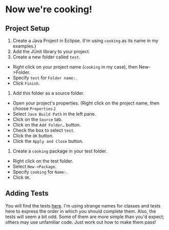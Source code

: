 # Now we're cooking!

## Project Setup

1. Create a Java Project in Eclipse. (I'm using `cooking` as its name in my examples.)
1. Add the JUnit library to your project.
1. Create a new folder called `test`.
  - Right click on your project name (`cooking` in my case), then New->Folder.
  - Specify `test` for `Folder name:`.
  - Click `Finish`.
1. Add this folder as a source folder.
  - Open your project's properties. (Right click on the project name, then choose `Properties`.)
  - Select `Java Build Path` in the left pane.
  - Click on the `Source` tab.
  - Click on the `Add Folder…` button.
  - Check the box to select `test`.
  - Click the `OK` button.
  - Click the `Apply and Close` button.
1. Create a `cooking` package in your test folder.
  - Right click on the test folder.
  - Select `New->Package`.
  - Specify `cooking` for `Name:`.
  - Click `OK`.

## Adding Tests

You will find the tests [here](./test/cooking). I'm using strange names for classes and tests here to express the order in which you should complete them. Also, the tests will seem a bit odd. Some of them are more simple than you'd expect; others may use unfamiliar code. Just work out how to make them pass!
